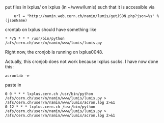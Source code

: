 put files in lxplus/ on lxplus (in ~/www/lumis) such that it is accessible via
```
    url = "http://namin.web.cern.ch/namin/lumis/getJSON.php?json=%s" % (jsonName)
```
crontab on lxplus should have something like
```
* */5 * * * /usr/bin/python /afs/cern.ch/user/n/namin/www/lumis/lumis.py
```

Right now, the cronjob is running on lxplus0048.


Actually, this cronjob does not work because lxplus sucks. I have now done this:
```
acrontab -e
```
paste in
```
0 0 * * * lxplus.cern.ch /usr/bin/python /afs/cern.ch/user/n/namin/www/lumis/lumis.py > /afs/cern.ch/user/n/namin/www/lumis/acron.log 2>&1
0 12 * * * lxplus.cern.ch /usr/bin/python /afs/cern.ch/user/n/namin/www/lumis/lumis.py > /afs/cern.ch/user/n/namin/www/lumis/acron.log 2>&1
```
